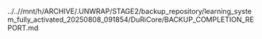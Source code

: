 ../..//mnt/h/ARCHIVE/.UNWRAP/STAGE2/backup_repository/learning_system_fully_activated_20250808_091854/DuRiCore/BACKUP_COMPLETION_REPORT.md